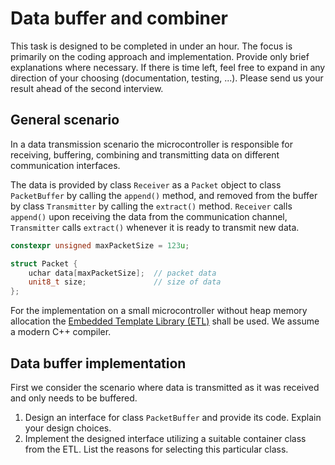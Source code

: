 # Data buffer and combiner

This task is designed to be completed in under an hour. The focus is primarily on the coding approach and implementation. Provide only brief explanations where necessary.
If there is time left, feel free to expand in any direction of your choosing (documentation, testing, ...).
Please send us your result ahead of the second interview.

## General scenario

In a data transmission scenario the microcontroller is responsible for receiving, buffering, combining and transmitting data on different communication interfaces.

The data is provided by class `Receiver` as a `Packet` object to class `PacketBuffer` by calling the `append()` method, and removed from the buffer by class `Transmitter` by calling the `extract()` method.
`Receiver` calls `append()` upon receiving the data from the communication channel, `Transmitter` calls `extract()` whenever it is ready to transmit new data.

```c++
constexpr unsigned maxPacketSize = 123u;

struct Packet {
    uchar data[maxPacketSize];  // packet data
    unit8_t size;               // size of data
};
```

For the implementation on a small microcontroller without heap memory allocation the [Embedded Template Library (ETL)](https://www.etlcpp.com) shall be used. We assume a modern C++ compiler.

## Data buffer implementation

First we consider the scenario where data is transmitted as it was received and only needs to be buffered.

1. Design an interface for class `PacketBuffer` and provide its code. Explain your design choices.
2. Implement the designed interface utilizing a suitable container class from the ETL. List the reasons for selecting this particular class.